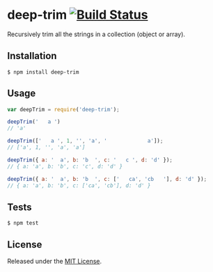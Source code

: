 # deep-trim [![Build Status](https://travis-ci.org/zebateira/node-deep-trim.svg?branch=master)](https://travis-ci.org/github/zebateira/node-deep-trim)


Recursively trim all the strings in a collection (object or array).


## Installation

`$ npm install deep-trim`

## Usage

```js
var deepTrim = require('deep-trim');

deepTrim('   a ')
// 'a'

deepTrim(['   a ', 1, '', 'a', '             a']);
// ['a', 1, '', 'a', 'a']

deepTrim({ a: '  a', b: 'b  ', c: '   c ', d: 'd' });
// { a: 'a', b: 'b', c: 'c', d: 'd' }

deepTrim({ a: '  a', b: 'b  ', c: ['   ca', 'cb   '], d: 'd' });
// { a: 'a', b: 'b', c: ['ca', 'cb'], d: 'd' }
```

## Tests

`$ npm test`


## License

Released under the [MIT License](https://opensource.org/licenses/MIT).
